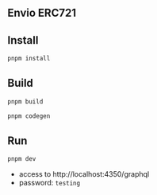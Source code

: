 ## Envio ERC721


## Install

```bash
pnpm install
```

## Build

```bash
pnpm build
```

```bash
pnpm codegen
```

## Run

```bash
pnpm dev
```

- access to http://localhost:4350/graphql
- password: `testing`
